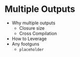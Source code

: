 # Multiple Outputs

- Why multiple outputs
  - Closure size
  - Cross Compilation
- How to Leverage
- Any footguns
  - `placeholder`
